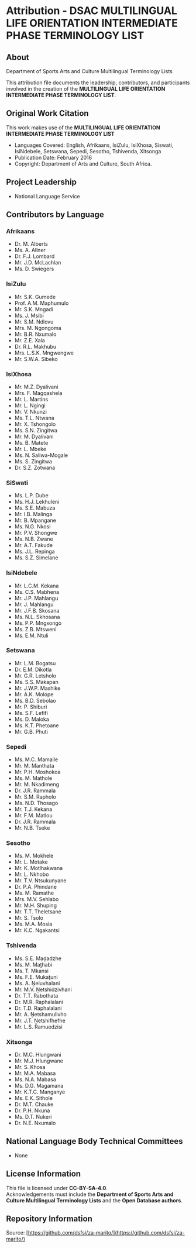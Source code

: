 # Attribution - DSAC MULTILINGUAL LIFE ORIENTATION INTERMEDIATE PHASE TERMINOLOGY LIST

## About
Department of Sports Arts and Culture Multilingual Terminology Lists  

This attribution file documents the leadership, contributors, and participants involved in the creation of the **MULTILINGUAL LIFE ORIENTATION INTERMEDIATE PHASE TERMINOLOGY LIST**.

## Original Work Citation
This work makes use of the **MULTILINGUAL LIFE ORIENTATION INTERMEDIATE PHASE TERMINOLOGY LIST**  

- Languages Covered: English, Afrikaans, IsiZulu, IsiXhosa, Siswati, IsiNdebele, Setswana, Sepedi, Sesotho, Tshivenda, Xitsonga
- Publication Date: February 2016 
- Copyright: Department of Arts and Culture, South Africa.

## Project Leadership
- National Language Service

## Contributors by Language

### Afrikaans
- Dr. M. Alberts
- Ms. A. Allner
- Dr. F.J. Lombard
- Mr. J.D. McLachlan
- Ms. D. Swiegers

### IsiZulu
- Mr. S.K. Gumede
- Prof. A.M. Maphumulo
- Mr. S.K. Mngadi
- Ms. J. Msibi
- Mr. S.M. Ndlovu
- Mrs. M. Ngongoma
- Mr. B.R. Nxumalo
- Mr. Z.E. Xala
- Dr. R.L. Makhubu
- Mrs. L.S.K. Mngwengwe
- Mr. S.W.A. Sibeko

### IsiXhosa
- Mr. M.Z. Dyalivani
- Mrs. F. Magqashela
- Mr. L. Martins
- Mr. L. Ngingi
- Mr. V. Nkunzi
- Ms. T.L. Ntwana
- Mr. X. Tshongolo
- Ms. S.N. Zingitwa
- Mr. M. Dyalivani
- Ms. B. Matete
- Mr. L. Mbeke
- Ms. N. Saliwa-Mogale
- Ms. S. Zingitwa
- Dr. S.Z. Zotwana

### SiSwati
- Ms. L.P. Dube
- Ms. H.J. Lekhuleni
- Ms. S.E. Mabuza
- Mr. I.B. Malinga
- Mr. B. Mpangane
- Ms. N.G. Nkosi
- Mr. P.V. Shongwe
- Ms. N.B. Zwane
- Mr. A.T. Fakude
- Ms. J.L. Repinga
- Ms. S.Z. Simelane

### IsiNdebele
- Mr. L.C.M. Kekana
- Ms. C.S. Mabhena
- Mr. J.P. Mahlangu
- Mr. J. Mahlangu
- Mr. J.F.B. Skosana
- Ms. N.L. Skhosana
- Ms. P.P. Mngxongo
- Ms. Z.B. Mtsweni
- Ms. E.M. Ntuli

### Setswana
- Mr. L.M. Bogatsu
- Dr. E.M. Dikotla
- Mr. G.R. Letsholo
- Ms. S.S. Makapan
- Mr. J.W.P. Mashike
- Mr. A.K. Molope
- Ms. B.D. Sebolao
- Mr. P. Shiburi
- Ms. S.F. Lefifi
- Ms. D. Maloka
- Ms. K.T. Phetoane
- Mr. G.B. Phuti

### Sepedi
- Ms. M.C. Mamaile
- Mr. M. Manthata
- Mr. P.H. Moshokoa
- Ms. M. Mathole
- Mr. M. Nkadimeng
- Dr. J.R. Rammala
- Mr. S.M. Rapholo
- Ms. N.D. Thosago
- Mr. T.J. Kekana
- Mr. F.M. Matlou
- Dr. J.R. Rammala
- Mr. N.B. Tseke

### Sesotho
- Ms. M. Mokhele
- Mr. L. Motake
- Mr. K. Motlhakwana
- Mr. L. Nkhobo
- Mr. T.V. Ntsukunyane
- Dr. P.A. Phindane
- Ms. M. Ramathe
- Mrs. M.V. Sehlabo
- Mr. M.H. Shuping
- Mr. T.T. Theletsane
- Mr. S. Tsolo
- Ms. M.A. Mosia
- Mr. K.C. Ngakantsi

### Tshivenda
- Ms. S.E. Maḓadzhe
- Ms. M. Maṱhabi
- Ms. T. Mkansi
- Ms. F.E. Mukaṱuni
- Ms. A. Ṋeluvhalani
- Mr. M.V. Ṋetshidzivhani
- Dr. T.T. Rabothata
- Dr. M.R. Raphalalani
- Dr. T.D. Raphalalani
- Mr. A. Ṋetshamulivho
- Mr. J.T. Ṋetshifhefhe
- Mr. L.S. Ramuedzisi

### Xitsonga
- Dr. M.C. Hlungwani
- Mr. M.J. Hlungwane
- Mr. S. Khosa
- Mr. M.A. Mabasa
- Ms. N.A. Mabasa
- Ms. D.G. Magamana
- Mr. K.T.C. Manganye
- Ms. E.K. Sithole
- Dr. M.T. Chauke
- Dr. P.H. Nkuna
- Ms. D.T. Nukeri
- Dr. N.E. Nxumalo

## National Language Body Technical Committees
- None

## License Information
This file is licensed under **CC-BY-SA-4.0**.  
Acknowledgements must include the **Department of Sports Arts and Culture Multilingual Terminology Lists** and the **Open Database authors**.

## Repository Information
Source: [https://github.com/dsfsi/za-marito/](https://github.com/dsfsi/za-marito/)
